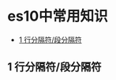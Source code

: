 # es10中常用知识

* [1 行分隔符/段分隔符](#1-行分隔符/段分隔符)

<!-- 行分隔符（U + 2028）和段分隔符（U + 2029）符号现在允许在字符串文字中，与JSON匹配
更加友好的JSON.stringify
新增了Array的flat()方法和flatMap()方法
新增了String的trimStart()方法和trimEnd()方法
Object.fromEntries()
Symbol.prototype.description
String.prototype.matchAll
Function.prototype.toString()现在返回精确字符，包括空格和注释
简化try {} catch {},修改catch绑定
新的基本数据类型BigInt
globalThis
import()
Legacy RegEx
私有的实例方法和访问器 -->

## 1 行分隔符/段分隔符

```javascript
```
